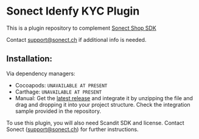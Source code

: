 # Sonect Idenfy KYC Plugin

This is a plugin repository to complement [Sonect Shop SDK](https://github.com/sonect/sonect-shop-sdk-ios)

Contact support@sonect.ch if additional info is needed.

## Installation: 

Via dependency managers:
- Cocoapods: `UNAVAILABLE AT PRESENT`
- Carthage: `UNAVAILABLE AT PRESENT`
- Manual: Get the [latest release](https://github.com/sonect/sonect-idenfy-kyc-plugin/releases/latest/download/IdenfyKycPlugin.zip
) and integrate it by unzipping the file and drag and dropping it into your project structure. 
Check the integration sample provided in the repository. 

To use this plugin, you will also need Scandit SDK and license. 
Contact Sonect (support@sonect.ch) for further instructions. 



